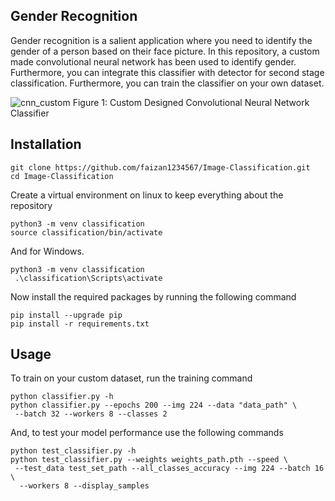 
## Gender Recognition
Gender recognition is a salient application where you need to identify the 
gender of a person based on their face picture. In this repository, a custom made
convolutional neural network has been used to identify gender. Furthermore, you can 
integrate this classifier with detector for second stage classification.
Furthermore, you can train the classifier on your own dataset.

![cnn_custom](https://user-images.githubusercontent.com/61932757/182686060-1e6cc3ee-e44a-4425-889a-aaddf776f1e4.png)
Figure 1: Custom Designed Convolutional Neural Network Classifier


## Installation

```
git clone https://github.com/faizan1234567/Image-Classification.git
cd Image-Classification
   ```
Create a virtual environment on linux to keep everything about the repository
```
python3 -m venv classification
source classification/bin/activate
   ```
And for Windows.
```
python3 -m venv classification
 .\classification\Scripts\activate

   ```
Now install the required packages by running the following command
```
pip install --upgrade pip
pip install -r requirements.txt
   ```

## Usage
To train on your custom dataset, run the training command

```
python classifier.py -h
python classifier.py --epochs 200 --img 224 --data "data_path" \
 --batch 32 --workers 8 --classes 2
   ```

And, to test your model performance use the following commands

```
python test_classifier.py -h
python test_classifier.py --weights weights_path.pth --speed \
 --test_data test_set_path --all_classes_accuracy --img 224 --batch 16 \
  --workers 8 --display_samples
 ```
